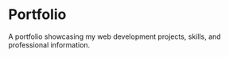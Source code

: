 # Portfolio
A portfolio showcasing my web development projects, skills, and professional information.
